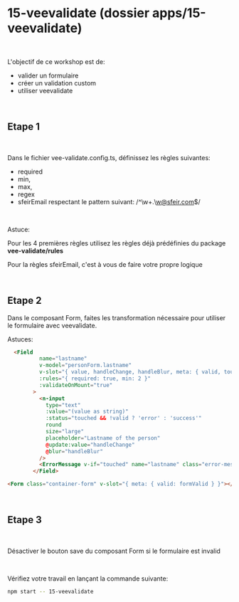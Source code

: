 # 15-veevalidate (dossier apps/15-veevalidate)

<br/>

L'objectif de ce workshop est de:
- valider un formulaire
- créer un validation custom
- utiliser veevalidate

<br/>

## Etape 1
<br/>

Dans le fichier vee-validate.config.ts, définissez les règles suivantes:
- required
- min,
- max,
- regex
- sfeirEmail respectant le pattern suivant: /^\w+.\w@sfeir.com$/

<br/>

Astuce:

Pour les 4 premières règles utilisez les règles déjà prédéfinies du package **vee-validate/rules**

Pour la règles sfeirEmail, c'est à vous de faire votre propre logique

<br/>

## Etape 2

Dans le composant Form, faites les transformation nécessaire pour utiliser le formulaire avec veevalidate.

Astuces:

```html
  <Field
          name="lastname"
          v-model="personForm.lastname"
          v-slot="{ value, handleChange, handleBlur, meta: { valid, touched } }"
          :rules="{ required: true, min: 2 }"
          :validateOnMount="true"
        >
          <n-input
            type="text"
            :value="(value as string)"
            :status="touched && !valid ? 'error' : 'success'"
            round
            size="large"
            placeholder="Lastname of the person"
            @update:value="handleChange"
            @blur="handleBlur"
          />
          <ErrorMessage v-if="touched" name="lastname" class="error-message" />
        </Field>
```

```html
<Form class="container-form" v-slot="{ meta: { valid: formValid } }"></Form>
```

<br/>

## Etape 3

<br/>

Désactiver le bouton save du composant Form si le formulaire est invalid

<br/>

Vérifiez votre travail en lançant la commande suivante:

```bash
npm start -- 15-veevalidate
```

